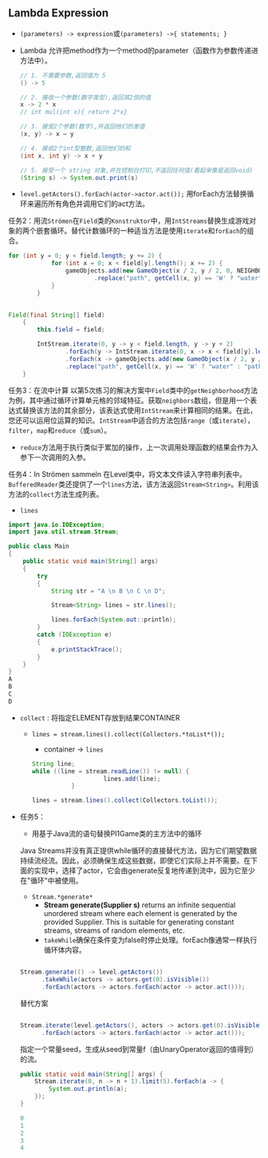 ## Lambda Expression

- `(parameters) -> expression`或`(parameters) ->{ statements; }`
- Lambda 允许把method作为一个method的parameter（函数作为参数传递进方法中）。
    
    ```java
    // 1. 不需要参数,返回值为 5
    () -> 5
    
    // 2. 接收一个参数(数字类型),返回其2倍的值
    x -> 2 * x
    // int mul(int x){ return 2*x}
    
    // 3. 接受2个参数(数字),并返回他们的差值
    (x, y) -> x – y
    
    // 4. 接收2个int型整数,返回他们的和
    (int x, int y) -> x + y
    
    // 5. 接受一个 string 对象,并在控制台打印,不返回任何值(看起来像是返回void)
    (String s) -> System.out.print(s)
    ```
    
- `level.getActors().forEach(actor->actor.act());`
用forEach方法替换循环来遍历所有角色并调用它们的act方法。

任务2：用流`Strömen`在`Field`类的`Konstruktor`中，用`IntStreams`替换生成游戏对象的两个嵌套循环。替代计数循环的一种适当方法是使用`iterate`和`forEach`的组合。

```java
for (int y = 0; y < field.length; y += 2) {
            for (int x = 0; x < field[y].length(); x += 2) {
                gameObjects.add(new GameObject(x / 2, y / 2, 0, NEIGHBORHOOD_TO_FILENAME[getNeighborhood(x, y)]
                        .replace("path", getCell(x, y) == 'W' ? "water" : "path")));
            }
        }
    
```

```java
Field(final String[] field)
    {
        this.field = field;

        IntStream.iterate(0, y -> y < field.length, y -> y + 2)
                .forEach(y -> IntStream.iterate(0, x -> x < field[y].length(), x -> x + 2)
                .forEach(x -> gameObjects.add(new GameObject(x / 2, y / 2, 0, NEIGHBORHOOD_TO_FILENAME[getNeighborhood(x, y)]
                .replace("path", getCell(x, y) == 'W' ? "water" : "path")))));
    }
```

任务3：在流中计算
以第5次练习的解决方案中`Field`类中的`getNeighborhood`方法为例，其中通过循环计算单元格的邻域特征。获取`neighbors`数组，但是用一个表达式替换该方法的其余部分，该表达式使用`IntStream`来计算相同的结果。在此，您还可以运用位运算的知识。`IntStream`中适合的方法包括`range`（或`iterate`），`filter`，`map`和`reduce`（或`sum`）。

- `reduce`方法用于执行类似于累加的操作，上一次调用处理函数的结果会作为入参下一次调用的入参。

任务4：In Strömen sammeln
在Level类中，将文本文件读入字符串列表中。`BufferedReader`类还提供了一个`lines`方法，该方法返回`Stream<String>`。利用该方法的`collect`方法生成列表。

- `lines`

```java
import java.io.IOException;
import java.util.stream.Stream;

public class Main
{
	public static void main(String[] args)
	{
		try
		{
			String str = "A \n B \n C \n D";

			Stream<String> lines = str.lines();

			lines.forEach(System.out::println);
		}
		catch (IOException e)
		{
			e.printStackTrace();
		}
	}
}
A
B
C
D
```

- `collect` : 将指定ELEMENT存放到结果CONTAINER
    - `lines = stream.lines().collect(Collectors.*toList*());`
        - container → `lines`
        
        ```java
        String line;
        while ((line = stream.readLine()) != null) {
                            lines.add(line);
                   }
        
        lines = stream.lines().collect(Collectors.toList());
        ```
        
- 任务5：
    - 用基于Java流的语句替换PI1Game类的主方法中的循环
    
    Java Streams并没有真正提供while循环的直接替代方法，因为它们期望数据持续流经流。因此，必须确保生成这些数据，即使它们实际上并不需要。在下面的实现中，选择了actor，它会由generate反复地传递到流中，因为它至少在"循环"中被使用。
    
    - `Stream.*generate*`
        - **Stream generate(Supplier<T> s)** returns an infinite sequential unordered stream where each element is generated by the provided Supplier. This is suitable for generating constant streams, streams of random elements, etc.
        - `takeWhile`确保在条件变为false时停止处理。forEach像通常一样执行循环体内容。
    
    ```java
    
    Stream.generate(() -> level.getActors())
          .takeWhile(actors -> actors.get(0).isVisible())
          .forEach(actors -> actors.forEach(actor -> actor.act()));
    ```
    
    替代方案
    
    ```java
    
    Stream.iterate(level.getActors(), actors -> actors.get(0).isVisible(), actors -> actors)
          .forEach(actors -> actors.forEach(actor -> actor.act()));
    
    ```
    
     指定一个常量seed，生成从seed到常量f（由UnaryOperator返回的值得到）的流。
    
    ```java
    public static void main(String[] args) {
        Stream.iterate(0, n -> n + 1).limit(5).forEach(a -> {
            System.out.println(a);
        });
    }
    
    0
    1
    2
    3
    4
    ```
